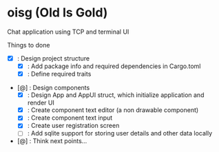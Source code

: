 # oisg (Old Is Gold)

Chat application using TCP and terminal UI

Things to done
- [x] : Design project structure
  - [x] : Add package info and required dependencies in Cargo.toml
  - [x] : Define required traits
- [@] : Design components
  - [x] : Design App and AppUI struct, which initialize application and render UI
  - [x] : Create component text editor (a non drawable component)
  - [x] : Create component text input
  - [x] : Create user registration screen
  - [ ] : Add sqlite support for storing user details and other data locally
- [@] : Think next points...
